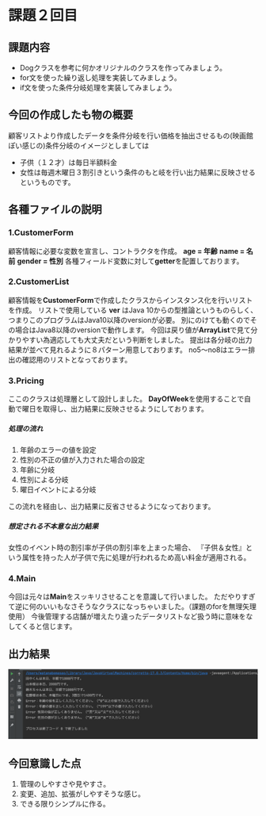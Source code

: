 # 課題２回目
## 課題内容
- Dogクラスを参考に何かオリジナルのクラスを作ってみましょう。
- for文を使った繰り返し処理を実装してみましょう。
- if文を使った条件分岐処理を実装してみましょう。
## 今回の作成したも物の概要
顧客リストより作成したデータを条件分岐を行い価格を抽出させるもの(映画館ぽい感じの)条件分岐のイメージとしましては
- 子供（１２才）は毎日半額料金
- 女性は毎週木曜日３割引きという条件のもと岐を行い出力結果に反映させるというものです。
## 各種ファイルの説明
### 1.CustomerForm
顧客情報に必要な変数を宣言し、コントラクタを作成。
**age = 年齢**
**name = 名前**
**gender = 性別**
各種フィールド変数に対して**getter**を配置しております。
### 2.CustomerList
顧客情報を**CustomerForm**で作成したクラスからインスタンス化を行いリストを作成。
リストで使用している **ver** はJava 10からの型推論というものらしく、つまりこのプログラムはJava10以降のversionが必要。  別にのけても動くのでその場合はJava8以降のversionで動作します。  今回は戻り値が**ArrayList**で見て分かりやすい為適応しても大丈夫だという判断をしました。
提出は各分岐の出力結果が並べて見れるように８パターン用意しております。  no5〜no8はエラー排出の確認用のリストとなっております。
### 3.Pricing
ここのクラスは処理層として設計しました。  **DayOfWeek**を使用することで自動で曜日を取得し、出力結果に反映させるようにしております。
##### 処理の流れ
1. 年齢のエラーの値を設定 
2. 性別の不正の値が入力された場合の設定
3. 年齢に分岐
4. 性別による分岐
5. 曜日イベントによる分岐  
  
この流れを経由し、出力結果に反省させるようになっております。
##### 想定される不本意な出力結果
女性のイベント時の割引率が子供の割引率を上まった場合、  『子供＆女性』という属性を持った人が子供で先に処理が行われるため高い料金が適用される。
### 4.Main
今回は元々は**Main**をスッキリさせることを意識して行いました。  ただやりすぎて逆に何のいいもなさそうなクラスになっちゃいました。（課題のforを無理矢理使用）  今後管理する店舗が増えたり違ったデータリストなど扱う時に意味をなしてくると信じます。
## 出力結果
![](outputResult/outputResult.png)
## 今回意識した点
1. 管理のしやすさや見やすさ。
2. 変更、追加、拡張がしやすそうな感じ。
3. できる限りシンプルに作る。
